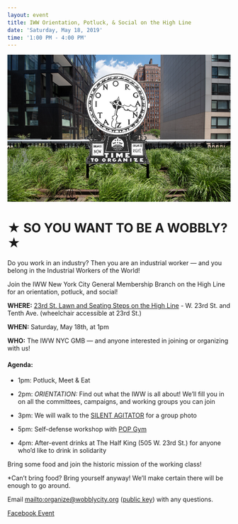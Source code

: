 ```yaml
---
layout: event
title: IWW Orientation, Potluck, & Social on the High Line
date: 'Saturday, May 18, 2019'
time: '1:00 PM - 4:00 PM'
---
```

![](/assets/uploads/silent_agitator.jpg)

# ★ SO YOU WANT TO BE A WOBBLY? ★

Do you work in an industry? Then you are an industrial worker — and you belong in the Industrial Workers of the World!

Join the IWW New York City General Membership Branch on the High Line for an orientation, potluck, and social!

**WHERE:** [23rd St. Lawn and Seating Steps on the High Line](https://www.thehighline.org/garden-zones/23rd-street-lawn/) - W. 23rd St. and Tenth Ave. (wheelchair accessible at 23rd St.)

**WHEN:** Saturday, May 18th, at 1pm

**WHO:** The IWW NYC GMB — and anyone interested in joining or organizing with us!

#### Agenda:

- 1pm: Potluck, Meet & Eat

- 2pm: *ORIENTATION:* Find out what the IWW is all about! We’ll fill you in on all the committees, campaigns, and working groups you can join

- 3pm: We will walk to the [SILENT AGITATOR](https://www.thehighline.org/art/projects/ruth-ewan/) for a group photo

- 5pm: Self-defense workshop with [POP Gym](https://popgym.org)

- 4pm: After-event drinks at The Half King (505 W. 23rd St.) for anyone who’d like to drink in solidarity

Bring some food and join the historic mission of the working class!

*Can’t bring food? Bring yourself anyway! We’ll make certain there will be enough to go around.

Email <mailto:organize@wobblycity.org> ([public key](/assets/keys/publickey.organize@wobblycity.org.asc)) with any questions.

[Facebook Event](https://www.facebook.com/events/553766461813265/)
